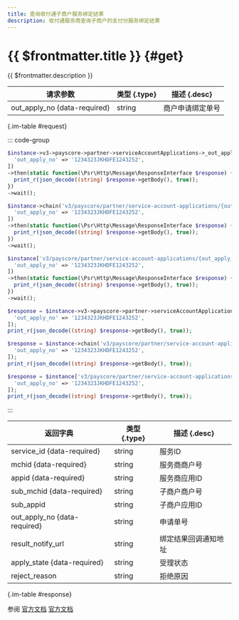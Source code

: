 ```yaml
---
title: 查询收付通子商户服务绑定结果
description: 收付通服务商查询子商户的支付分服务绑定结果
---
```


# {{ $frontmatter.title }} {#get}

{{ $frontmatter.description }}

| 请求参数 | 类型 {.type} | 描述 {.desc}
| --- | --- | ---
| out_apply_no {data-required} | string | 商户申请绑定单号

{.im-table #request}

::: code-group

```php [异步纯链式]
$instance->v3->payscore->partner->serviceAccountApplications->_out_apply_no_->getAsync([
  'out_apply_no' => '1234323JKHDFE1243252',
])
->then(static function(\Psr\Http\Message\ResponseInterface $response) {
  print_r(json_decode((string) $response->getBody(), true));
})
->wait();
```

```php [异步声明式]
$instance->chain('v3/payscore/partner/service-account-applications/{out_apply_no}')->getAsync([
  'out_apply_no' => '1234323JKHDFE1243252',
])
->then(static function(\Psr\Http\Message\ResponseInterface $response) {
  print_r(json_decode((string) $response->getBody(), true));
})
->wait();
```

```php [异步属性式]
$instance['v3/payscore/partner/service-account-applications/{out_apply_no}']->getAsync([
  'out_apply_no' => '1234323JKHDFE1243252',
])
->then(static function(\Psr\Http\Message\ResponseInterface $response) {
  print_r(json_decode((string) $response->getBody(), true));
})
->wait();
```

```php [同步纯链式]
$response = $instance->v3->payscore->partner->serviceAccountApplications->_out_apply_no_->get([
  'out_apply_no' => '1234323JKHDFE1243252',
]);
print_r(json_decode((string) $response->getBody(), true));
```

```php [同步声明式]
$response = $instance->chain('v3/payscore/partner/service-account-applications/{out_apply_no}')->get([
  'out_apply_no' => '1234323JKHDFE1243252',
]);
print_r(json_decode((string) $response->getBody(), true));
```

```php [同步属性式]
$response = $instance['v3/payscore/partner/service-account-applications/{out_apply_no}']->get([
  'out_apply_no' => '1234323JKHDFE1243252',
]);
print_r(json_decode((string) $response->getBody(), true));
```

:::

| 返回字典 | 类型 {.type} | 描述 {.desc}
| --- | --- | ---
| service_id {data-required} | string | 服务ID
| mchid {data-required} | string | 服务商商户号
| appid {data-required} | string | 服务商应用ID
| sub_mchid {data-required} | string | 子商户商户号
| sub_appid | string | 子商户应用ID
| out_apply_no {data-required} | string | 申请单号
| result_notify_url | string | 绑定结果回调通知地址
| apply_state {data-required} | string | 受理状态
| reject_reason | string | 拒绝原因

{.im-table #response}

参阅 [官方文档](https://pay.weixin.qq.com/wiki/doc/apiv3_partner/Offline/apis/chapter6_2_14.shtml) [官方文档](https://pay.weixin.qq.com/docs/partner/apis/partner-weixin-pay-score/partner-service-account/get-service-account-application.html)
